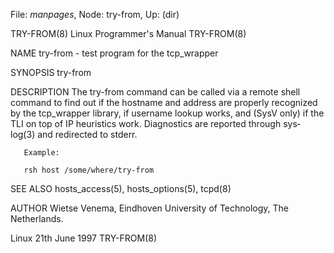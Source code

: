 File: *manpages*,  Node: try-from,  Up: (dir)

TRY-FROM(8)                Linux Programmer's Manual               TRY-FROM(8)



NAME
       try-from - test program for the tcp_wrapper

SYNOPSIS
       try-from

DESCRIPTION
       The  try-from  command can be called via a remote shell command to find
       out if  the  hostname  and  address  are  properly  recognized  by  the
       tcp_wrapper  library,  if username lookup works, and (SysV only) if the
       TLI on top of IP heuristics work. Diagnostics are reported through sys‐
       log(3) and redirected to stderr.

       Example:

       rsh host /some/where/try-from


SEE ALSO
       hosts_access(5), hosts_options(5), tcpd(8)

AUTHOR
       Wietse Venema, Eindhoven University of Technology, The Netherlands.




Linux                           21th June 1997                     TRY-FROM(8)
